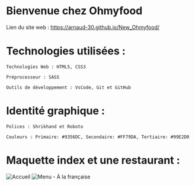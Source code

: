 # Bienvenue chez Ohmyfood
Lien du site web : https://arnaud-30.github.io/New_Ohmyfood/

# Technologies utilisées :
    Technologies Web : HTML5, CSS3
    
    Préprocesseur : SASS
    
    Outils de développement : VsCode, Git et GitHub

# Identité graphique :
    Polices : Shrikhand et Roboto
    
    Couleurs : Primaire: #9356DC, Secondaire: #FF79DA, Tertiaire: #99E2D0

# Maquette index et une restaurant :
![Accueil](https://user-images.githubusercontent.com/82929035/177047451-ac3fb6a0-ae59-48dd-9949-c20c7e7df916.png)
![Menu - À la française](https://user-images.githubusercontent.com/82929035/177047455-3126f4bb-9376-4200-a9d3-c3e12d97d632.png)
